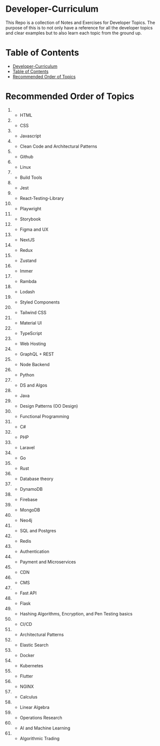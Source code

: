 # Developer-Curriculum
This Repo is a collection of Notes and Exercises for Developer Topics. 
The purpose of this is to not only have a reference for all the developer topics and clear examples but to also learn each topic from the ground up.

# Table of Contents

- [Developer-Curriculum](#developer-curriculum)
- [Table of Contents](#table-of-contents)
- [Recommended Order of Topics](#recommended-order-of-topics)

# Recommended Order of Topics

1. - HTML 
2. - CSS 
3. - Javascript 
4. - Clean Code and Architectural Patterns
5. - Github 
6. - Linux 
7. - Build Tools 
8. - Jest 
9. - React-Testing-Library 
10. - Playwright
11. - Storybook
12. - Figma and UX
13. - NextJS 
14. - Redux 
15. - Zustand 
16. - Immer 
17. - Rambda 
18. - Lodash 
19. - Styled Components 
20. - Tailwind CSS 
21. - Material UI 
22. - TypeScript 
23. - Web Hosting
24. - GraphQL + REST 
25. - Node Backend 
26. - Python 
27. - DS and Algos 
28. - Java 
29. - Design Patterns (OO Design) 
30. - Functional Programming
31. - C\# 
32. - PHP 
33. - Laravel 
34. - Go 
35. - Rust 
36. - Database theory 
37. - DynamoDB 
38. - Firebase 
39. - MongoDB 
40. - Neo4j 
41. - SQL and Postgres 
42. - Redis 
43. - Authentication 
44. - Payment and Microservices 
45. - CDN 
46. - CMS 
47. - Fast API 
48. - Flask 
49. - Hashing Algorithms, Encryption, and Pen Testing basics 
50. - CI/CD 
51. - Architectural Patterns 
52. - Elastic Search 
53. - Docker 
54. - Kubernetes 
55. - Flutter 
56. - NGINX 
57. - Calculus 
58. - Linear Algebra 
59. - Operations Research 
60. - AI and Machine Learning 
61. - Algorithmic Trading